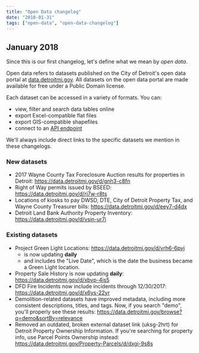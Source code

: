 ```yaml
---
title: "Open Data changelog"
date: "2018-01-31"
tags: ["open-data", "open-data-changelog"]
---
```


## January 2018

Since this is our first changelog, let's define what we mean by *open data*. 

Open data refers to datasets published on the City of Detroit's open data portal at [data.detroitmi.gov](https://data.detroitmi.gov/). All datasets on the open data portal are made available for free under a Public Domain license. 

Each dataset can be accessed in a variety of formats. You can:
- view, filter and search data tables online
- export Excel-compatible flat files
- export GIS-compatible shapefiles
- connect to an [API endpoint](https://dev.socrata.com/?ref=Detroit)

We'll always include direct links to the specific datasets we mention in these changelogs.

### New datasets

- 2017 Wayne County Tax Foreclosure Auction results for properties in Detroit: https://data.detroitmi.gov/d/gnh3-c8fn
- Right of Way permits issued by BSEED: https://data.detroitmi.gov/d/rj7w-r8ts
- Locations of kiosks to pay DWSD, DTE, City of Detroit Property Tax, and Wayne County Treasurer bills: https://data.detroitmi.gov/d/eey7-d4dx
- Detroit Land Bank Authority Property Inventory: https://data.detroitmi.gov/d/vsin-ur7i

### Existing datasets

- Project Green Light Locations: https://data.detroitmi.gov/d/vrh6-6pvj
    - is now updating __daily__
    - and includes the "Live Date", which is the date the business became a Green Light location.
- Property Sale History is now updating __daily__: https://data.detroitmi.gov/d/xbvp-4is5
- DFD Fire Incidents now include incidents through 12/30/2017: https://data.detroitmi.gov/d/x6ys-22yr
- Demolition-related datasets have improved metadata, including more consistent descriptions, titles, and tags. Now, if you search "demo", you'll properly see these results: https://data.detroitmi.gov/browse?q=demo&sortBy=relevance
- Removed an outdated, broken external dataset link (uksg-2hrt) for Detroit Property Ownership Information. If you're searching for property info, use Parcel Points Ownership instead: https://data.detroitmi.gov/Property-Parcels/d/dxgi-9s8s
